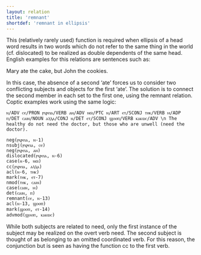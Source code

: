 ```yaml
---
layout: relation
title: 'remnant'
shortdef: 'remnant in ellipsis'
---
```


This (relatively rarely used) function is required when ellipsis of a head word results in two words which do not refer to the same thing in the world (cf. dislocated) to be realized as double dependents of the same head. English examples for this relations are sentences such as:

Mary ate the cake, but John the cookies.

In this case, the absence of a second ‘ate’ forces us to consider two conflicting subjects and objects for the first ‘ate’. The solution is to connect the second member in each set to the first one, using the remnant relation. Coptic examples work using the same logic:

~~~ sdparse
ⲛ/ADV ⲥⲉ/PRON ⲣⲭⲣⲉⲓⲁ/VERB ⲁⲛ/ADV ⲛϭⲓ/PTC ⲛ/ART ⲉⲧ/SCONJ ⲧⲏⲕ/VERB ⲙ/ADP ⲡ/DET ⲥⲁⲓⲛ/NOUN ⲁⲗⲗⲁ/CONJ ⲛ/DET ⲉⲧ/SCONJ ϣⲟⲟⲡ/VERB ⲕⲁⲕⲱⲥ/ADV \n The healthy do not need the doctor, but those who are unwell (need the doctor). 

neg(ⲣⲭⲣⲉⲓⲁ, ⲛ-1)
nsubj(ⲣⲭⲣⲉⲓⲁ, ⲥⲉ)
neg(ⲣⲭⲣⲉⲓⲁ, ⲁⲛ)
dislocated(ⲣⲭⲣⲉⲓⲁ, ⲛ-6)
case(ⲛ-6, ⲛϭⲓ)
cc(ⲣⲭⲣⲉⲓⲁ, ⲁⲗⲗⲁ)
acl(ⲛ-6, ⲧⲏⲕ)
mark(ⲧⲏⲕ, ⲉⲧ-7)
nmod(ⲧⲏⲕ, ⲥⲁⲓⲛ)
case(ⲥⲁⲓⲛ, ⲙ)
det(ⲥⲁⲓⲛ, ⲡ)
remnant(ⲥⲉ, ⲛ-13)
acl(ⲛ-13, ϣⲟⲟⲡ)
mark(ϣⲟⲟⲡ, ⲉⲧ-14)
advmod(ϣⲟⲟⲡ, ⲕⲁⲕⲱⲥ)

~~~

While both subjects are related to need, only the first instance of the subject may be realized on the overt verb need. The second subject is thought of as belonging to an omitted coordinated verb. For this reason, the conjunction but is seen as having the function cc to the first verb.


